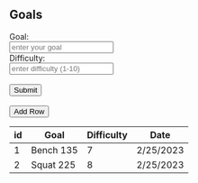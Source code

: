 <!DOCTYPE html>
<html lang="en">
<head>
    <meta charset="UTF-8">
    <meta http-equiv="X-UA-Compatible" content="IE=edge">
    <meta name="viewport" content="width=device-width, initial-scale=1.0">
    <title>Goals</title>
    <link rel="stylesheet" href="goals.css">
    <link rel="oogabooga">
</head>
<body>
  <main class = "table"> 
      <section class="table_header">
        <h1>Goals</h1>
        </section>
      <section class="table_body">
        <table>
          <thead>
            <tr>
              <th> id </th>
              <th> Goal </th>
              <th> Difficulty </th>
              <th> Date </th>
            <tbody>
              <tr>
                <td> 1 </td>
                <td> Bench 135 </td>
                <td> 7 </td>
                <td> 2/25/2023</td>
              </tr>
              <tr>
                <td> 2 </td>
                <td> Squat 225 </td>
                <td> 8 </td>
                <td> 2/25/2023</td>
              </tr>
            </tbody>


  <script>
function addRow() {
  // Get the table element
  var table = document.querySelector('table');

  // Create a new row
  var newRow = table.insertRow(-1);

  // Add cells to the new row
  var idCell = newRow.insertCell(0);
  var goalCell = newRow.insertCell(1);
  var diffCell = newRow.insertCell(2);
  var dateCell = newRow.insertCell(3);

  // Set the cell values for the new row
  idCell.innerHTML = table.rows.length - 1;
  goalCell.innerHTML = document.getElementById('goal').value;
  diffCell.innerHTML = document.getElementById('diff').value;
  dateCell.innerHTML = new Date().toLocaleDateString(); // Use current date
}

// fetch('http://localhost:8086/api/sport/')
//   .then((response) => response.json())
//   .then((data) => this.addRow())


// function makeRow() {
//   post res
// }
    </script>



 
<form action="https://lennsflask.duckdns.org/api/sport/" method="post">
    <label for="goal">Goal:</label><br>
    <input type="text" id="goal" name="goal" placeholder="enter your goal"><br>
    <!--  -->
    <label for="difficulty">Difficulty:</label><br>
    <input type="text" id="diff" name="diff" placeholder="enter difficulty (1-10)"><br><br>
    <!--  -->
    <input type="submit" value="Submit">

</form> 
<br>
<br>
<button onclick="addRow()">Add Row</button>



